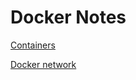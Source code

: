 # Docker Notes

<a href="containers.md" target="_blanck" >Containers</a>

<a href="docker_networks.md" target="_blanck" >Docker network</a>
